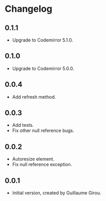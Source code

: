 # Changelog

## 0.1.1

- Upgrade to Codemirror 5.1.0.

## 0.1.0

- Upgrade to Codemirror 5.0.0.

## 0.0.4

- Add refresh method.

## 0.0.3

- Add tests.
- Fix other null reference bugs.

## 0.0.2

- Autoresize element.
- Fix null reference exception.

## 0.0.1

- Initial version, created by Guillaume Girou.

